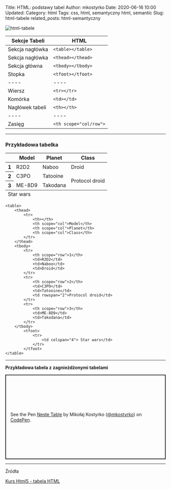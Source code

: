 Title: HTML: podstawy tabel
Author: mkostyrko
Date: 2020-06-16 10:00
Updated:
Category: html
Tags: css, html, semantyczny html, semantic
Slug: html-tabele
related_posts: html-semantyczny



![html-tabele](https://i.imgur.com/uIwzEfS.png)

|Sekcje Tabeli| HTML|
|---|---|
|Sekcja nagłówka| `<table></table>`|
|Sekcja nagłówka| `<thead></thead>`|
|Sekcja główna|`<tbody></tbody>` |
|Stopka|`<tfoot></tfoot>` |
| ---- | ---- |
|Wiersz|`<tr></tr>` |
|Komórka|`<td></td>` |
|Nagłówek tabeli|`<th></th>` |
| ---- | ---- |
| Zasięg | `<th scope="col/row">` |

---
### Przykładowa tabelka

<table>
    <thead>
        <tr>
            <th></th>
            <th scope="col">Model</th>
            <th scope="col">Planet</th>
            <th scope="col">Class</th>
        </tr>
    </thead>
    <tbody>
        <tr>
            <th scope="row">1</th>
            <td>R2D2</td>
            <td>Naboo</td>
            <td>Droid</td>
        </tr>
        <tr>
            <th scope="row">2</th>
            <td>C3PO</td>
            <td>Tatooine</td>
            <td rowspan="2">Protocol droid</td>
        </tr>
        <tr>
            <th scope="row">3</th>
            <td>ME-8D9</td>
            <td>Takodana</td>
        </tr>
        </tbody>
        <tfoot>
            <tr>
                <td colspan="4"> Star wars</td>
            </tr>
        </tfoot>
</table>

    <table>
        <thead>
            <tr>
                <th></th>
                <th scope="col">Model</th>
                <th scope="col">Planet</th>
                <th scope="col">Class</th>
            </tr>
        </thead>
        <tbody>
            <tr>
                <th scope="row">1</th>
                <td>R2D2</td>
                <td>Naboo</td>
                <td>Droid</td>
            </tr>
            <tr>
                <th scope="row">2</th>
                <td>C3PO</td>
                <td>Tatooine</td>
                <td rowspan="2">Protocol droid</td>
            </tr>
            <tr>
                <th scope="row">3</th>
                <td>ME-8D9</td>
                <td>Takodana</td>
            </tr>
        </tbody>
            <tfoot>
                <tr>
                    <td colspan="4"> Star wars</td>
                </tr>
            </tfoot>
    </table>

---
**Przykładowa tabela z zagnieżdżonymi tabelami**


<p class="codepen" data-height="265" data-theme-id="light" data-default-tab="html,result" data-user="mkostyrko" data-slug-hash="dyXEKGL" style="height: 265px; box-sizing: border-box; display: flex; align-items: center; justify-content: center; border: 2px solid; margin: 1em 0; padding: 1em;" data-pen-title="Neste Table">
  <span>See the Pen <a href="https://codepen.io/mkostyrko/pen/dyXEKGL">
  Neste Table</a> by Mikołaj Kostyrko (<a href="https://codepen.io/mkostyrko">@mkostyrko</a>)
  on <a href="https://codepen.io">CodePen</a>.</span>
</p>
<script async src="https://static.codepen.io/assets/embed/ei.js"></script>


---

Źródła

[Kurs Html5 - tabela HTML](http://how2html.pl/tabela-html/)


